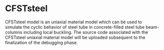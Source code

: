 # CFSTsteel
CFSTsteel model is an uniaxial material model which can be used to simulate the cyclic behavior of steel tube in concrete-filled steel tube beam-columns including local buckling. The source code associated with the CFSTsteel uniaxial material model will be uploaded subsequent to the finalization of the debugging phase.
